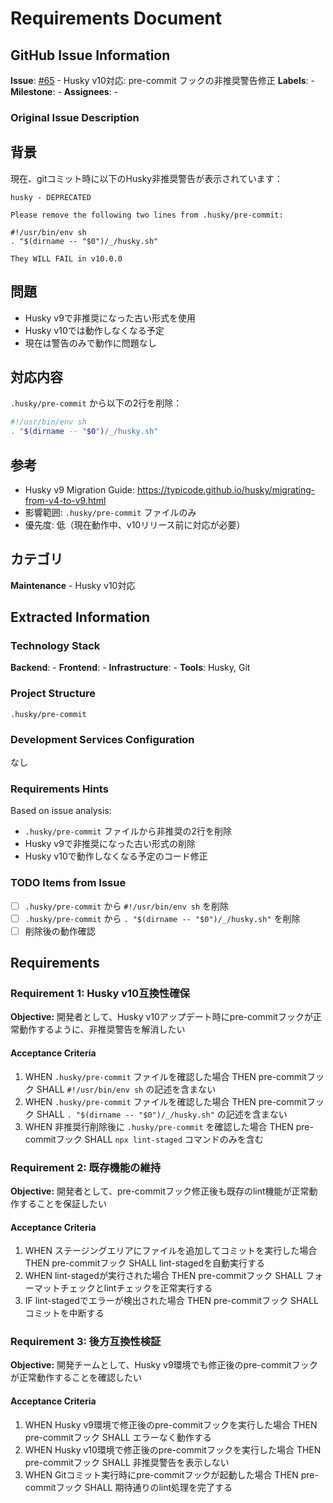 # Requirements Document

## GitHub Issue Information

**Issue**: [#65](https://github.com/ef-tech/laravel-next-b2c/issues/65) - Husky v10対応: pre-commit フックの非推奨警告修正
**Labels**: -
**Milestone**: -
**Assignees**: -

### Original Issue Description
## 背景

現在、gitコミット時に以下のHusky非推奨警告が表示されています：

```
husky - DEPRECATED

Please remove the following two lines from .husky/pre-commit:

#!/usr/bin/env sh
. "$(dirname -- "$0")/_/husky.sh"

They WILL FAIL in v10.0.0
```

## 問題

- Husky v9で非推奨になった古い形式を使用
- Husky v10では動作しなくなる予定
- 現在は警告のみで動作に問題なし

## 対応内容

`.husky/pre-commit` から以下の2行を削除：
```bash
#!/usr/bin/env sh
. "$(dirname -- "$0")/_/husky.sh"
```

## 参考

- Husky v9 Migration Guide: https://typicode.github.io/husky/migrating-from-v4-to-v9.html
- 影響範囲: `.husky/pre-commit` ファイルのみ
- 優先度: 低（現在動作中、v10リリース前に対応が必要）

## カテゴリ

**Maintenance** - Husky v10対応

## Extracted Information

### Technology Stack
**Backend**: -
**Frontend**: -
**Infrastructure**: -
**Tools**: Husky, Git

### Project Structure
```
.husky/pre-commit
```

### Development Services Configuration
なし

### Requirements Hints
Based on issue analysis:
- `.husky/pre-commit` ファイルから非推奨の2行を削除
- Husky v9で非推奨になった古い形式の削除
- Husky v10で動作しなくなる予定のコード修正

### TODO Items from Issue
- [ ] `.husky/pre-commit` から `#!/usr/bin/env sh` を削除
- [ ] `.husky/pre-commit` から `. "$(dirname -- "$0")/_/husky.sh"` を削除
- [ ] 削除後の動作確認

## Requirements

### Requirement 1: Husky v10互換性確保
**Objective:** 開発者として、Husky v10アップデート時にpre-commitフックが正常動作するように、非推奨警告を解消したい

#### Acceptance Criteria

1. WHEN `.husky/pre-commit` ファイルを確認した場合 THEN pre-commitフック SHALL `#!/usr/bin/env sh` の記述を含まない
2. WHEN `.husky/pre-commit` ファイルを確認した場合 THEN pre-commitフック SHALL `. "$(dirname -- "$0")/_/husky.sh"` の記述を含まない
3. WHEN 非推奨行削除後に `.husky/pre-commit` を確認した場合 THEN pre-commitフック SHALL `npx lint-staged` コマンドのみを含む

### Requirement 2: 既存機能の維持
**Objective:** 開発者として、pre-commitフック修正後も既存のlint機能が正常動作することを保証したい

#### Acceptance Criteria

1. WHEN ステージングエリアにファイルを追加してコミットを実行した場合 THEN pre-commitフック SHALL lint-stagedを自動実行する
2. WHEN lint-stagedが実行された場合 THEN pre-commitフック SHALL フォーマットチェックとlintチェックを正常実行する
3. IF lint-stagedでエラーが検出された場合 THEN pre-commitフック SHALL コミットを中断する

### Requirement 3: 後方互換性検証
**Objective:** 開発チームとして、Husky v9環境でも修正後のpre-commitフックが正常動作することを確認したい

#### Acceptance Criteria

1. WHEN Husky v9環境で修正後のpre-commitフックを実行した場合 THEN pre-commitフック SHALL エラーなく動作する
2. WHEN Husky v10環境で修正後のpre-commitフックを実行した場合 THEN pre-commitフック SHALL 非推奨警告を表示しない
3. WHEN Gitコミット実行時にpre-commitフックが起動した場合 THEN pre-commitフック SHALL 期待通りのlint処理を完了する
